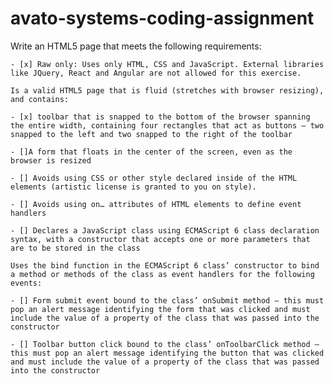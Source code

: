 # avato-systems-coding-assignment

Write an HTML5 page that meets the following requirements:

    - [x] Raw only: Uses only HTML, CSS and JavaScript. External libraries like JQuery, React and Angular are not allowed for this exercise.

    Is a valid HTML5 page that is fluid (stretches with browser resizing), and contains:

    - [x] toolbar that is snapped to the bottom of the browser spanning the entire width, containing four rectangles that act as buttons – two snapped to the left and two snapped to the right of the toolbar

    - []A form that floats in the center of the screen, even as the browser is resized

    - [] Avoids using CSS or other style declared inside of the HTML elements (artistic license is granted to you on style).

    - [] Avoids using on… attributes of HTML elements to define event handlers

    - [] Declares a JavaScript class using ECMAScript 6 class declaration syntax, with a constructor that accepts one or more parameters that are to be stored in the class

    Uses the bind function in the ECMAScript 6 class’ constructor to bind a method or methods of the class as event handlers for the following events:

    - [] Form submit event bound to the class’ onSubmit method – this must pop an alert message identifying the form that was clicked and must include the value of a property of the class that was passed into the constructor

    - [] Toolbar button click bound to the class’ onToolbarClick method – this must pop an alert message identifying the button that was clicked and must include the value of a property of the class that was passed into the constructor
